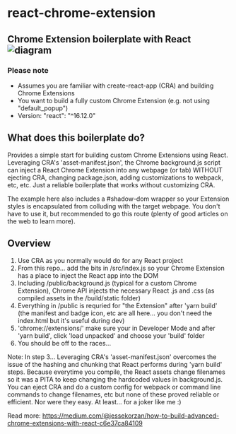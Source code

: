 # react-chrome-extension
Chrome Extension boilerplate with React
![diagram](https://miro.medium.com/max/1440/1*WmjsIQjG0PhC-AwFMGUX_w.png)
---
### Please note
- Assumes you are familiar with create-react-app (CRA) and building Chrome Extensions
- You want to build a fully custom Chrome Extension (e.g. not using "default_popup")
- Version: "react": "^16.12.0"

## What does this boilerplate do?
Provides a simple start for building custom Chrome Extensions using React. Leveraging CRA's 'asset-manifest.json', the Chrome background.js script can inject a React Chrome Extension into any webpage (or tab) WITHOUT ejecting CRA, changing package.json, adding customizations to webpack, etc, etc. Just a reliable boilerplate that works without customizing CRA.

The example here also includes a #shadow-dom wrapper so your Extension styles is encapsulated from colluding with the target webpage. You don't have to use it, but recommended to go this route (plenty of good articles on the web to learn more).

## Overview
1. Use CRA as you normally would do for any React project
2. From this repo... add the bits in /src/index.js so your Chrome Extension has a place to inject the React app into the DOM
3. Including /public/background.js (typical for a custom Chrome Extension), Chrome API injects the necessary React .js and .css (as compiled assets in the /build/static folder)
4. Everything in /public is requried for "the Extension" after 'yarn build' (the manifest and badge icon, etc are all here... you don't need the index.html but it's useful during dev)
5. 'chrome://extensions/' make sure your in Developer Mode and after 'yarn build', click 'load unpacked' and choose your 'build' folder
6. You should be off to the races...

Note: In step 3... Leveraging CRA's 'asset-manifest.json' overcomes the issue of the hashing and chunking that React performs during 'yarn build' steps. Because everytime you compile, the React assets change filenames so it was a PITA to keep changing the hardcoded values in background.js. You can eject CRA and do a custom config for webpack or command line commands to change filenames, etc but none of these proved reliable or efficient. Nor were they easy. At least... for a joker like me :)

Read more: https://medium.com/@jessekorzan/how-to-build-advanced-chrome-extensions-with-react-c6e37ca84109
